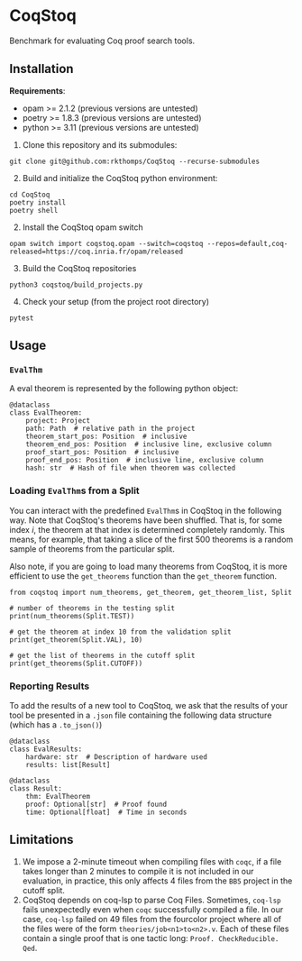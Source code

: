# CoqStoq
Benchmark for evaluating Coq proof search tools.

## Installation
**Requirements**:
- opam >= 2.1.2 (previous versions are untested)
- poetry >= 1.8.3 (previous versions are untested) 
- python >= 3.11 (previous versions are untested)

1. Clone this repository and its submodules:
```
git clone git@github.com:rkthomps/CoqStoq --recurse-submodules
```

2. Build and initialize the CoqStoq python environment:
```
cd CoqStoq
poetry install
poetry shell
```

2. Install the CoqStoq opam switch
```
opam switch import coqstoq.opam --switch=coqstoq --repos=default,coq-released=https://coq.inria.fr/opam/released
```

3. Build the CoqStoq repositories 
```
python3 coqstoq/build_projects.py
```

4. Check your setup (from the project root directory)
```
pytest
```

## Usage
### `EvalThm`
A eval theorem is represented by the following python object:
```
@dataclass
class EvalTheorem:
    project: Project
    path: Path  # relative path in the project
    theorem_start_pos: Position  # inclusive
    theorem_end_pos: Position  # inclusive line, exclusive column
    proof_start_pos: Position  # inclusive
    proof_end_pos: Position  # inclusive line, exclusive column
    hash: str  # Hash of file when theorem was collected
```

### Loading `EvalThm`s from a Split
You can interact with the predefined `EvalThm`s in CoqStoq in the following way.
Note that CoqStoq's theorems have been shuffled. That is, for some index $i$, the theorem at that index is determined completely randomly. This means, for example, that taking a slice of the first 500 theorems is a random sample of theorems from the particular split. 

Also note, if you are going to load many theorems from CoqStoq, it is more efficient to use the `get_theorems` function than the `get_theorem` function. 
```
from coqstoq import num_theorems, get_theorem, get_theorem_list, Split

# number of theorems in the testing split
print(num_theorems(Split.TEST)) 

# get the theorem at index 10 from the validation split
print(get_theorem(Split.VAL), 10) 

# get the list of theorems in the cutoff split 
print(get_theorems(Split.CUTOFF)) 
``` 

### Reporting Results
To add the results of a new tool to CoqStoq, we ask that the results of your tool be presented in a `.json` file containing the following data structure (which has a `.to_json()`) 
```
@dataclass
class EvalResults:
    hardware: str  # Description of hardware used
    results: list[Result]
```

```
@dataclass
class Result:
    thm: EvalTheorem
    proof: Optional[str]  # Proof found
    time: Optional[float]  # Time in seconds
```

## Limitations
1. We impose a 2-minute timeout when compiling files with `coqc`, if a file takes longer than 2 minutes to compile it is not included in our evaluation, in practice, this only affects 4 files from the `BB5` project in the cutoff split.
2. CoqStoq depends on coq-lsp to parse Coq Files. Sometimes, `coq-lsp` fails unexpectedly even when `coqc` successfully compiled a file. In our case, `coq-lsp` failed on 49 files from the fourcolor project where all of the files were of the form `theories/job<n1>to<n2>.v`. Each of these files contain a single proof that is one tactic long: `Proof. CheckReducible. Qed`. 
